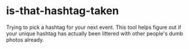 # is-that-hashtag-taken
Trying to pick a hashtag for your next event. This tool helps figure out if your unique hashtag has actually been littered with other people's dumb photos already.
